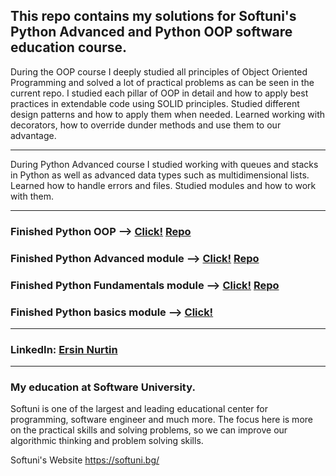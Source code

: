 ## This repo contains my solutions for Softuni's Python Advanced and Python OOP software education course.
During the OOP course I deeply studied all principles of Object Oriented Programming and solved a lot of practical problems as can be seen in the current repo. I studied each pillar of OOP in detail and how to apply best practices in extendable code using SOLID principles. Studied different design patterns and how to apply them when needed. Learned working with decorators, how to override dunder methods and use them to our advantage.

-----------------------

During Python Advanced course I studied working with queues and stacks in Python as well as advanced data types such as multidimensional lists. Learned how to handle errors and files. Studied modules and how to work with them.


-----------------------
### Finished Python OOP --> [Click!](https://softuni.bg/certificates/details/168059/5855d4f1 "Certificate") [Repo](https://github.com/e-nurtin/python_advanced_softuni/tree/main/python_oop)
### Finished Python Advanced module --> [Click!](https://softuni.bg/certificates/details/159395/5c6f18e9 "Certificate")  [Repo](https://github.com/e-nurtin/python_advanced_softuni/tree/main/python_advanced)
### Finished Python Fundamentals module --> [Click!](https://softuni.bg/certificates/details/148882/57f2c6d9 "Certificate") [Repo](https://github.com/e-nurtin/SoftUni)
### Finished Python basics module --> [Click!](https://softuni.bg/certificates/details/140420/bd982123 "Certificate")

-----------------------
### LinkedIn: [Ersin Nurtin](https://www.linkedin.com/in/ersin-nurtin-6ab7528a/)

-----------------------
### My education at Software University. 

Softuni is one of the largest and leading educational center for programming, software engineer and much more. The focus here is more on the practical skills and solving problems, so we can improve our algorithmic thinking and problem solving skills.

Softuni's Website <https://softuni.bg/>

